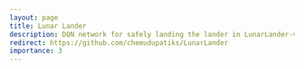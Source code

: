 ```yaml
---
layout: page
title: Lunar Lander 
description: DQN network for safely landing the lander in LunarLander-v2 gym enviroment
redirect: https://github.com/chemudupatiks/LunarLander
importance: 3
---
```

